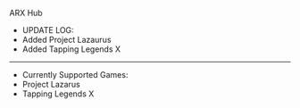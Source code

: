  ARX Hub
- UPDATE LOG:
- Added Project Lazaurus
- Added Tapping Legends X
---
- Currently Supported Games:
- Project Lazarus
- Tapping Legends X

